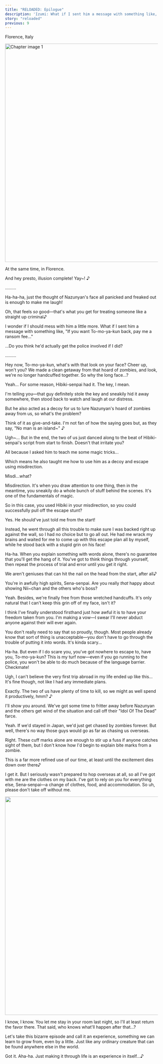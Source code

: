 ```yaml
---
title: "RELOADED: Epilogue"
description: 'Izumi: What if I sent him a message with something like, "If you want To-mo-ya-kun back, pay me a ransom fee…"'
story: "reloaded"
previous: 9
---
```


<Season s="Summer"/>

<Location>Florence, Italy</Location>

<Image src="/img/tl/reloaded/10/1.jpg" alt="Chapter image 1" layout="responsive" width="1560" height="720" quality="100" />

<Narration>At the same time, in Florence.</Narration>

<Bubble character="Izumi">

And hey presto, illusion complete! <span className="hold">Yay\~! ♪</span>

</Bubble>

<Bubble character="Tomoya">

.........

</Bubble>

<Bubble character="Izumi">

Ha-ha-ha, just the thought of Nazunyan's face all panicked and freaked out is enough to make me laugh!

Oh, that feels _so_ good—that's what you get for treating someone like a straight up criminal♪

I wonder if I should mess with him a little more. What if I sent him a message with something like, "If you want To-mo-ya-kun back, pay me a ransom fee..."

...Do you think he'd actually get the police involved if I did?

</Bubble>

<Bubble character="Tomoya">

.........

</Bubble>

<Bubble character="Izumi">

Hey now, To-mo-ya-kun, what's with that look on your face? Cheer up, won't you? We made a clean getaway from that hoard of zombies, and look, we're no longer handcuffed together. So why the long face...?

</Bubble>

<Bubble character="Tomoya">

Yeah... For some reason, Hibiki-senpai had it. The key, I mean.

I'm telling you—that guy definitely stole the key and sneakily hid it away somewhere, then stood back to watch and laugh at our distress.

</Bubble>

<Bubble character="Izumi">

But he also acted as a decoy for us to lure Nazunyan's hoard of zombies away from us, so what's the problem?

Think of it as give-and-take. I'm not fan of how the saying goes but, as they say, "No man is an <span className="hold">island\~" ♪</span>

</Bubble>

<Bubble character="Tomoya">

Ugh\~... But in the end, the two of us just danced along to the beat of Hibiki-senpai's script from start to finish. Doesn't that irritate you?

All because I asked him to teach me some magic tricks...

Which means he also taught me how to use him as a decoy and escape using misdirection.

</Bubble>

<Bubble character="Izumi">

Misdi...what?

</Bubble>

<Bubble character="Tomoya">

Misdirection. It's when you draw attention to one thing, then in the meantime, you sneakily do a whole bunch of stuff behind the scenes. It's one of the fundamentals of magic.

</Bubble>

<Bubble character="Izumi">

So in this case, you used Hibiki in your misdirection, so you could successfully pull off the escape stunt?

</Bubble>

<Bubble character="Tomoya">

Yes. He should've just told me from the start!

Instead, he went through all this trouble to make sure I was backed right up against the wall, so I had no choice but to go all out. He had me wrack my brains and waited for me to come up with this escape plan all by myself, while he stood back with a stupid grin on his face!

</Bubble>

<Bubble character="Izumi">

Ha-ha. When you explain something with words alone, there's no guarantee that you'll get the hang of it. You've got to think things through yourself, then repeat the process of trial and error until you get it right.

We aren't geniuses that can hit the nail on the head from the start, after all♪

</Bubble>

<Bubble character="Tomoya">

You're in awfully high spirits, Sena-senpai. Are you really _that_ happy about showing Nii\~chan and the others who's boss?

</Bubble>

<Bubble character="Izumi">

Yeah. Besides, we're finally free from those wretched handcuffs. It's only natural that I can't keep this grin off of my face, isn't it?

I think I've finally understood firsthand just how awful it is to have your freedom taken from you. I'm making a vow—I swear I'll never abduct anyone against their will ever again.

</Bubble>

<Bubble character="Tomoya">

You don't really need to say that so proudly, though. Most people already know that sort of thing is unacceptable—you don't have to go through the trouble of putting it into words. It's kinda scary...

</Bubble>

<Bubble character="Izumi">

Ha-ha. But even if I do scare you, you've got nowhere to escape to, have you, To-mo-ya-kun? This is my turf now—even if you go running to the police, you won't be able to do much because of the language barrier. Checkmate!

</Bubble>

<Bubble character="Tomoya">

Ugh, I can't believe the very first trip abroad in my life ended up like this... It's fine though, not like I had any immediate plans.

</Bubble>

<Bubble character="Izumi">

Exactly. The two of us have plenty of time to kill, so we might as well spend it productively, <span className="hold">hmm? ♪</span>

I'll show you around. We've got some time to fritter away before Nazunyan and the others get wind of the situation and call off their "Idol Of The Dead" farce.

</Bubble>

<Bubble character="Tomoya">

Yeah. If we'd stayed in Japan, we'd just get chased by zombies forever. But well, there's no way those guys would go as far as chasing us overseas.

</Bubble>

<Bubble character="Izumi">

Right. These cuff marks alone are enough to stir up a fuss if anyone catches sight of them, but I don't know how I'd begin to explain bite marks from a zombie.

This is a far more refined use of our time, at least until the excitement dies down over there♪

</Bubble>

<Bubble character="Tomoya">

I get it. But I seriously wasn't prepared to hop overseas at all, so all I've got with me are the clothes on my back. I've got to rely on you for everything else, Sena-senpai—a change of clothes, food, and accommodation. So uh, please don't take off without me.

</Bubble>

<Image src="/img/tl/reloaded/10/cg.jpg" layout="responsive" width="1560" height="720" quality="100" />

<Bubble character="Izumi">

I know, I know. You let me stay in your room last night, so I'll at least return the favor there. That said, who knows what'll happen after that...?

Let's take this bizarre episode and call it an experience, something we can learn to grow from, even by a little. Just like any ordinary creature that can be found anywhere else in the world.

</Bubble>

<Bubble character="Tomoya">

Got it. Aha-ha. Just making it through life is an experience in itself...♪

</Bubble>

<Credits tl="[nazunyan427](https://nazunyan427.dreamwidth.org)" tlc="<a href='https://moricchiichan.tumblr.com/'>moricchiichan</a>" qc="[allegiantheart](https://allegiantheart.dreamwidth.org), [Ren](https://tomoya.moe)" />
